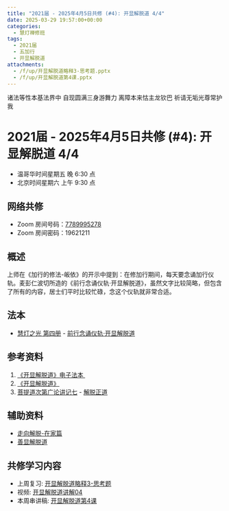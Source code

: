 ```yaml
---
title: "2021届 - 2025年4月5日共修 (#4): 开显解脱道 4/4"
date: 2025-03-29 19:57:00+00:00
categories:
  - 慧灯禅修班
tags:
  - 2021届
  - 五加行
  - 开显解脱道
attachments:
  - /f/up/开显解脱道略释3-思考题.pptx
  - /f/up/开显解脱道第4课.pptx
---
```

诸法等性本基法界中 自现圆满三身游舞力
离障本来怙主龙钦巴 祈请无垢光尊常护我

# 2021届 - 2025年4月5日共修 (#4): 开显解脱道 4/4

* 温哥华时间星期五 晚 6:30 点
* 北京时间星期六 上午 9:30 点

## 网络共修

* Zoom 房间号码：[7789995278](https://zoom.us/j/7789995278)
* Zoom 房间密码：19621211

## 概述

上师在《加行的修法-皈依》的开示中提到：在修加行期间，每天要念诵加行仪轨。麦彭仁波切所造的《前行念诵仪轨·开显解脱道》，虽然文字比较简略，但包含了所有的内容，居士们平时比较忙碌，念这个仪轨就非常合适。

## 法本

* [](<>)[](<>)[](<>)[](https://huidengchanxiu.net/books/b3/)[慧灯之光 第四册](https://fohuifayu.com/index.php/huideng-zhiguang/huideng-series/si-ce) - [前行念诵仪轨·开显解脱道](https://fohuifayu.com/index.php/huideng-zhiguang/huideng-series/si-ce/236-a00033)

## 参考资料

1. [](<>)[《开显解脱道》电子法本 ](https://drive.google.com/file/d/1ooyXUlNctNAbGp33-sU30tuQn_ngyLBo/view) 
2. [《开显解脱道》](https://www.zhihuihai.net/%E5%AD%A6%E4%BD%9B%E4%B9%8B%E5%AE%B6/%E5%88%9D%E7%BA%A7%E8%AF%BE%E7%A8%8B/%E5%8A%A0%E8%A1%8C/%E5%BC%80%E6%98%BE%E8%A7%A3%E8%84%B1%E9%81%93)
3. [](https://www.xianmixuezi.com/%E9%81%93%E6%AC%A1%E7%AC%AC%E6%96%87%E5%BA%93/%E8%8F%A9%E6%8F%90%E9%81%93%E6%AC%A1%E7%AC%AC%E5%B9%BF%E8%AE%BA)[菩提道次第广论讲记七](https://www.xianmixuezi.com/%E9%81%93%E6%AC%A1%E7%AC%AC%E6%96%87%E5%BA%93/%E8%8F%A9%E6%8F%90%E9%81%93%E6%AC%A1%E7%AC%AC%E5%B9%BF%E8%AE%BA/%E5%85%AB%E8%8F%A9%E6%8F%90%E9%81%93%E6%AC%A1%E7%AC%AC%E5%B9%BF%E8%AE%BA%E8%AE%B2%E8%AE%B0%E4%B8%83) - [解脱正道](https://www.xianmixuezi.com/%E9%81%93%E6%AC%A1%E7%AC%AC%E6%96%87%E5%BA%93/%E8%8F%A9%E6%8F%90%E9%81%93%E6%AC%A1%E7%AC%AC%E5%B9%BF%E8%AE%BA/%E5%85%AB%E8%8F%A9%E6%8F%90%E9%81%93%E6%AC%A1%E7%AC%AC%E5%B9%BF%E8%AE%BA%E8%AE%B2%E8%AE%B0%E4%B8%83/%E8%A7%A3%E8%84%B1%E6%AD%A3%E9%81%93)

[](https://www.xianmixuezi.com/%E9%81%93%E6%AC%A1%E7%AC%AC%E6%96%87%E5%BA%93/%E8%8F%A9%E6%8F%90%E9%81%93%E6%AC%A1%E7%AC%AC%E5%B9%BF%E8%AE%BA/%E5%85%AB%E8%8F%A9%E6%8F%90%E9%81%93%E6%AC%A1%E7%AC%AC%E5%B9%BF%E8%AE%BA%E8%AE%B2%E8%AE%B0%E4%B8%83/%E8%A7%A3%E8%84%B1%E6%AD%A3%E9%81%93)

## **辅助资料**

* [](https://fohuifayu.com/index.php/shipin-jingcui/wenda-zhailu/8615-v21021-v11)[走向解脱-在家篇](https://www.xianmixuezi.com/%E7%94%98%E9%9C%B2%E5%A6%99%E6%B3%95%E7%B3%BB%E5%88%97/%E7%94%98%E9%9C%B2%E5%A6%99%E6%B3%9513-%E8%B5%B0%E5%90%91%E8%A7%A3%E8%84%B1-%E5%9C%A8%E5%AE%B6%E7%AF%87)
* [善显解脱道](https://www.zhihuihai.net/%E6%99%BA%E6%82%B2%E5%AD%A6%E5%A0%82/2024%E5%AD%A6%E5%A0%82/%E5%96%84%E6%98%BE%E8%A7%A3%E8%84%B1%E9%81%93)

## **共修学习内容**

* 上周复习: [](<>)[](<>)[](<>)[](<>)[](<>)[](<>)[](<>)[](/f/up/开显解脱道略释1-思考题.pptx)[](/f/up/开显解脱道略释2-思考题.pptx)[开显解脱道略释3-思考题](/f/up/开显解脱道略释3-思考题.pptx)
* 视频: [开显解脱道讲解04](https://www.zhihuihai.net/%E5%AD%A6%E4%BD%9B%E4%B9%8B%E5%AE%B6/%E5%88%9D%E7%BA%A7%E8%AF%BE%E7%A8%8B/%E5%8A%A0%E8%A1%8C/%E5%BC%80%E6%98%BE%E8%A7%A3%E8%84%B1%E9%81%93/%E5%BC%80%E6%98%BE%E8%A7%A3%E8%84%B1%E9%81%93%E8%AE%B2%E8%A7%A304)
* 本周串讲稿: [](<>)[](<>)[](<>)[](<>)[](<>)[](/f/up/思维导图-依止上师.pdf)[](/f/up/串讲稿-依止上師-2.docx)[](/f/up/开显解脱道第2课.pptx)[](/f/up/开显解脱道第3课.pptx)[开显解脱道第4课](/f/up/开显解脱道第4课.pptx)
